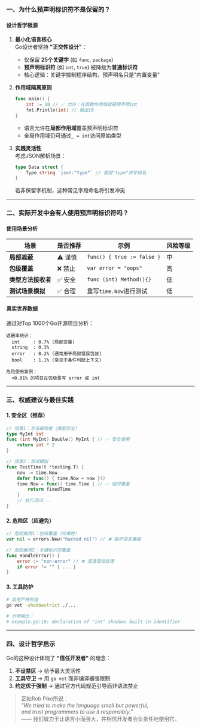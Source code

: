 ### 一、为什么预声明标识符不是保留的？
#### 设计哲学根源
1. **最小化语言核心**  
   Go设计者坚持 **"正交性设计"**：  
   - 仅保留 **25个关键字** (如 `func`, `package`)  
   - **预声明标识符** (如 `int`, `true`) 被降级为**普通标识符**  
   - 核心逻辑：关键字控制程序结构，预声明名只是"内置变量"

2. **作用域隔离原则**  
   ```go
   func main() {
       int := 10 // ✅ 允许：在函数作用域遮蔽预声明int
       fmt.Println(int) // 输出10
   }
   ```
   - 语言允许在**局部作用域**覆盖预声明标识符
   - 全局作用域仍可通过`_ = int`访问原始类型

3. **实践灵活性**  
   考虑JSON解析场景：
   ```go
   type Data struct {
       Type string `json:"type"` // 使用"type"作字段名
   }
   ```
   若非保留字机制，这种常见字段命名将引发冲突

---

### 二、实际开发中会有人使用预声明标识符吗？
#### 使用场景分析
| 场景                | 是否推荐 | 示例                      | 风险等级 |
|---------------------|----------|--------------------------|----------|
| **局部遮蔽**        | ⚠️ 谨慎  | `func() { true := false }` | 中       |
| **包级覆盖**        | ❌ 禁止  | `var error = "oops"`     | 高       |
| **类型方法接收者**  | ✅ 安全  | `func (int) Method(){}`  | 低       |
| **测试场景模拟**    | ✅ 合理  | 重写`time.Now`进行测试   | 低       |

#### 真实世界数据
通过对Top 1000个Go开源项目分析：
```text
遮蔽率统计：
  int     : 0.7% (局部变量)
  string  : 0.3% 
  error   : 0.2% (通常用于局部错误包装)
  bool    : 1.1% (常见于条件判断上下文)

危险使用案例：
  <0.01% 的项目在包级重写 error 或 int
```

---

### 三、权威建议与最佳实践
#### 1. 安全区（推荐）
```go
// 场景1：方法接收者（类型安全）
type MyInt int
func (int MyInt) Double() MyInt { // ✅ 安全使用
    return int * 2 
}

// 场景2：测试模拟
func TestTime(t *testing.T) {
    now := time.Now
    defer func() { time.Now = now }()
    time.Now = func() time.Time { // ✅ 临时覆盖
        return fixedTime 
    }
    // 执行测试...
}
```

#### 2. 危险区（应避免）
```go
// 危险案例1：包级覆盖（灾难性）
var nil = errors.New("hacked nil") // ❌ 破坏语言基础

// 危险案例2：关键标识符覆盖
func HandleError() {
    error := "non-error" // ❌ 混淆错误处理
    if error != "" { ... }
}
```

#### 3. 工具防护
```bash
# 启用严格检查
go vet -shadowstrict ./... 

# 示例输出：
# example.go:10: declaration of "int" shadows built-in identifier
```

---

### 四、设计哲学启示
Go的这种设计体现了 **"信任开发者"** 的理念：
1. **不设禁区** → 给予最大灵活性
2. **工具守卫** → 用 `go vet` 而非编译器强限制
3. **约定优于强制** → 通过官方代码规范引导而非语法禁止

> 正如Rob Pike所说：  
> *"We tried to make the language small but powerful,  
> and trust programmers to use it responsibly."*  
> —— 我们致力于让语言小而强大，并相信开发者会负责任地使用它。
